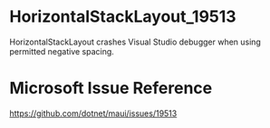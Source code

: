 # HorizontalStackLayout_19513
HorizontalStackLayout crashes Visual Studio debugger when using permitted negative spacing.

# Microsoft Issue Reference
https://github.com/dotnet/maui/issues/19513